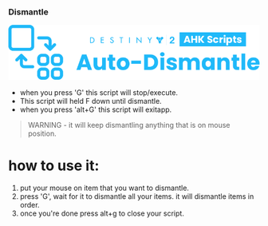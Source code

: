 ### Dismantle
![](./dismantle.png)
- when you press 'G' this script will stop/execute.
- This script will held F down until dismantle.
- when you press 'alt+G' this script will exitapp.

> WARNING - it will keep dismantling anything that is on mouse position.

# how to use it:
1. put your mouse on item that you want to dismantle.
2. press 'G', wait for it to dismantle all your items. it will dismantle items in order.
2. once you're done press alt+g to close your script.